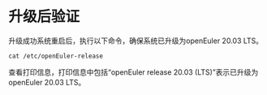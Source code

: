# 升级后验证<a name="ZH-CN_TOPIC_0227389907"></a>

升级成功系统重启后，执行以下命令，确保系统已升级为openEuler 20.03 LTS。

```
cat /etc/openEuler-release
```

查看打印信息，打印信息中包括“openEuler release 20.03 \(LTS\)”表示已升级为openEuler 20.03 LTS。

